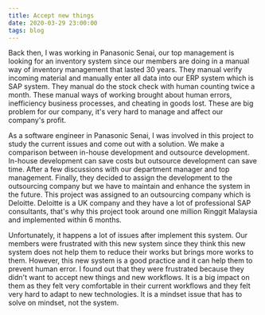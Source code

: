 ```yaml
---
title: Accept new things
date: 2020-03-29 23:00:00
tags: blog
---
```


Back then, I was working in Panasonic Senai, our top management is looking for an inventory system since our members are doing in a manual way of inventory management that lasted 30 years. They manual verify incoming material and manually enter all data into our ERP system which is SAP system. They manual do the stock check with human counting twice a month. These manual ways of working brought about human errors, inefficiency business processes, and cheating in goods lost. These are big problem for our company, it's very hard to manage and affect our company's profit.

As a software engineer in Panasonic Senai, I was involved in this project to study the current issues and come out with a solution. We make a comparison between in-house development and outsource development. In-house development can save costs but outsource development can save time. After a few discussions with our department manager and top management. Finally, they decided to assign the development to the outsourcing company but we have to maintain and enhance the system in the future. This project was assigned to an outsourcing company which is Deloitte. Deloitte is a UK company and they have a lot of professional SAP consultants, that's why this project took around one million Ringgit Malaysia and implemented within 6 months.

Unfortunately, it happens a lot of issues after implement this system. Our members were frustrated with this new system since they think this new system does not help them to reduce their works but brings more works to them. However, this new system is a good practice and it can help them to prevent human error. I found out that they were frustrated because they didn't want to accept new things and new workflows. It is a big impact on them as they felt very comfortable in their current workflows and they felt very hard to adapt to new technologies. It is a mindset issue that has to solve on mindset, not the system.